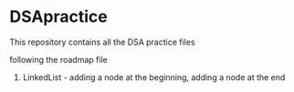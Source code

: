 # DSApractice
 This repository contains all the DSA practice files
 
following the roadmap file

1. LinkedList - 
   adding a node at the beginning,
   adding a node at the end

